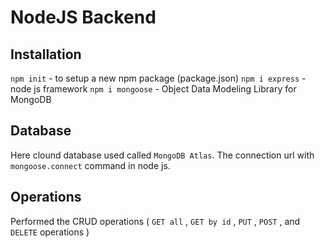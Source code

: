# NodeJS Backend

## Installation

`npm init` - to setup a new npm package (package.json)
`npm i express` - node js framework 
`npm i mongoose` - Object Data Modeling Library for MongoDB 
              

## Database

Here clound database used called `MongoDB Atlas`.
The connection url with `mongoose.connect` command in node js.

## Operations 

Performed the CRUD operations ( `GET all` , `GET by id` , `PUT` , `POST` , and `DELETE` operations ) 

